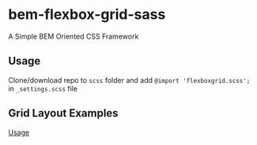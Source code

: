 # bem-flexbox-grid-sass
A Simple BEM Oriented CSS Framework

## Usage
Clone/download repo to `scss` folder and add `@import 'flexboxgrid.scss';` in `_settings.scss` file

## Grid Layout Examples
<a href="https://trivision-developer.github.io/bem-flexbox-grid-sass/index.html" target="_blank">Usage</a>
